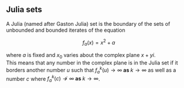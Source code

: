 ## Julia sets

A Julia (named after Gaston Julia) set is the boundary of the sets of unbounded and bounded iterates of the equation

$$
f_a(x) = x^2 + a 
\tag{1}
$$

where $a$ is fixed and $x_0$ varies about the complex plane $x + yi$.  
This means that any number in the complex plane is in the Julia set if it borders another number $u$ 
such that $f^k_a(u) \to \infty \; \mathbf {as} \; k \to \infty$ as well as a number $c$ where 
$f^k_a(c) \not\to \infty \; \mathbf {as} \; k \to \infty$.
